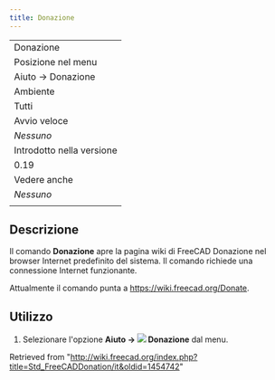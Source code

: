 ```yaml
---
title: Donazione
---
```

|  |
| --- |
| Donazione |
| Posizione nel menu |
| Aiuto → Donazione |
| Ambiente |
| Tutti |
| Avvio veloce |
| *Nessuno* |
| Introdotto nella versione |
| 0.19 |
| Vedere anche |
| *Nessuno* |
|  |

## Descrizione

Il comando **Donazione** apre la pagina wiki di FreeCAD Donazione nel browser Internet predefinito del sistema. Il comando richiede una connessione Internet funzionante.

Attualmente il comando punta a <https://wiki.freecad.org/Donate>.

## Utilizzo

1. Selezionare l'opzione **Aiuto → ![](/images/Std_FreeCADDonation.svg) Donazione** dal menu.

Retrieved from "<http://wiki.freecad.org/index.php?title=Std_FreeCADDonation/it&oldid=1454742>"